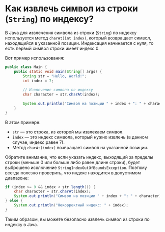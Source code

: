 # Как извлечь символ из строки (`String`) по индексу?

В Java для извлечения символа из строки (`String`) по индексу используется метод `charAt(int index)`, который возвращает символ, находящийся в указанной позиции. Индексация начинается с нуля, то есть первый символ строки имеет индекс 0.

Вот пример использования:

```java
public class Main {
    public static void main(String[] args) {
        String str = "Hello, World!";
        int index = 7;
        
        // Извлечение символа по индексу
        char character = str.charAt(index);
        
        System.out.println("Символ на позиции " + index + ": " + character);
    }
}
```

В этом примере:
- `str` — это строка, из которой мы извлекаем символ.
- `index` — это индекс символа, который нужно извлечь (в данном случае, индекс равен 7).
- Метод `charAt(index)` возвращает символ на указанной позиции.

Обратите внимание, что если указать индекс, выходящий за пределы строки (меньше 0 или больше либо равен длине строки), будет выброшено исключение `StringIndexOutOfBoundsException`. Поэтому всегда полезно проверить, что индекс находится в допустимом диапазоне:

```java
if (index >= 0 && index < str.length()) {
    char character = str.charAt(index);
    System.out.println("Символ на позиции " + index + ": " + character);
} else {
    System.out.println("Некорректный индекс: " + index);
}
```

Таким образом, вы можете безопасно извлечь символ из строки по индексу в Java.
